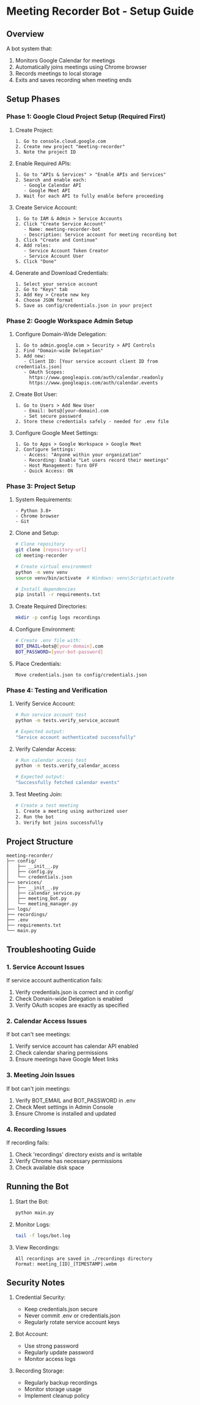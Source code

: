 # Meeting Recorder Bot - Setup Guide

## Overview
A bot system that:
1. Monitors Google Calendar for meetings
2. Automatically joins meetings using Chrome browser
3. Records meetings to local storage
4. Exits and saves recording when meeting ends

## Setup Phases

### Phase 1: Google Cloud Project Setup (Required First)
1. Create Project:
   ```
   1. Go to console.cloud.google.com
   2. Create new project "meeting-recorder"
   3. Note the project ID
   ```

2. Enable Required APIs:
   ```
   1. Go to "APIs & Services" > "Enable APIs and Services"
   2. Search and enable each:
      - Google Calendar API
      - Google Meet API
   3. Wait for each API to fully enable before proceeding
   ```

3. Create Service Account:
   ```
   1. Go to IAM & Admin > Service Accounts
   2. Click "Create Service Account"
      - Name: meeting-recorder-bot
      - Description: Service account for meeting recording bot
   3. Click "Create and Continue"
   4. Add roles:
      - Service Account Token Creator
      - Service Account User
   5. Click "Done"
   ```

4. Generate and Download Credentials:
   ```
   1. Select your service account
   2. Go to "Keys" tab
   3. Add Key > Create new key
   4. Choose JSON format
   5. Save as config/credentials.json in your project
   ```

### Phase 2: Google Workspace Admin Setup
1. Configure Domain-Wide Delegation:
   ```
   1. Go to admin.google.com > Security > API Controls
   2. Find "Domain-wide Delegation"
   3. Add new:
      - Client ID: [Your service account client ID from credentials.json]
      - OAuth Scopes:
        https://www.googleapis.com/auth/calendar.readonly
        https://www.googleapis.com/auth/calendar.events
   ```

2. Create Bot User:
   ```
   1. Go to Users > Add New User
      - Email: bots@[your-domain].com
      - Set secure password
   2. Store these credentials safely - needed for .env file
   ```

3. Configure Google Meet Settings:
   ```
   1. Go to Apps > Google Workspace > Google Meet
   2. Configure Settings:
      - Access: "Anyone within your organization"
      - Recording: Enable "Let users record their meetings"
      - Host Management: Turn OFF
      - Quick Access: ON
   ```

### Phase 3: Project Setup
1. System Requirements:
   ```
   - Python 3.8+
   - Chrome browser
   - Git
   ```

2. Clone and Setup:
   ```bash
   # Clone repository
   git clone [repository-url]
   cd meeting-recorder

   # Create virtual environment
   python -m venv venv
   source venv/bin/activate  # Windows: venv\Scripts\activate

   # Install dependencies
   pip install -r requirements.txt
   ```

3. Create Required Directories:
   ```bash
   mkdir -p config logs recordings
   ```

4. Configure Environment:
   ```bash
   # Create .env file with:
   BOT_EMAIL=bots@[your-domain].com
   BOT_PASSWORD=[your-bot-password]
   ```

5. Place Credentials:
   ```
   Move credentials.json to config/credentials.json
   ```

### Phase 4: Testing and Verification
1. Verify Service Account:
   ```bash
   # Run service account test
   python -m tests.verify_service_account
   
   # Expected output:
   "Service account authenticated successfully"
   ```

2. Verify Calendar Access:
   ```bash
   # Run calendar access test
   python -m tests.verify_calendar_access
   
   # Expected output:
   "Successfully fetched calendar events"
   ```

3. Test Meeting Join:
   ```bash
   # Create a test meeting
   1. Create a meeting using authorized user
   2. Run the bot
   3. Verify bot joins successfully
   ```

## Project Structure
```
meeting-recorder/
├── config/
│   ├── __init__.py
│   ├── config.py
│   └── credentials.json
├── services/
│   ├── __init__.py
│   ├── calendar_service.py
│   ├── meeting_bot.py
│   └── meeting_manager.py
├── logs/
├── recordings/
├── .env
├── requirements.txt
└── main.py
```

## Troubleshooting Guide

### 1. Service Account Issues
If service account authentication fails:
1. Verify credentials.json is correct and in config/
2. Check Domain-wide Delegation is enabled
3. Verify OAuth scopes are exactly as specified

### 2. Calendar Access Issues
If bot can't see meetings:
1. Verify service account has calendar API enabled
2. Check calendar sharing permissions
3. Ensure meetings have Google Meet links

### 3. Meeting Join Issues
If bot can't join meetings:
1. Verify BOT_EMAIL and BOT_PASSWORD in .env
2. Check Meet settings in Admin Console
3. Ensure Chrome is installed and updated

### 4. Recording Issues
If recording fails:
1. Check 'recordings' directory exists and is writable
2. Verify Chrome has necessary permissions
3. Check available disk space

## Running the Bot

1. Start the Bot:
   ```bash
   python main.py
   ```

2. Monitor Logs:
   ```bash
   tail -f logs/bot.log
   ```

3. View Recordings:
   ```
   All recordings are saved in ./recordings directory
   Format: meeting_[ID]_[TIMESTAMP].webm
   ```

## Security Notes

1. Credential Security:
   - Keep credentials.json secure
   - Never commit .env or credentials.json
   - Regularly rotate service account keys

2. Bot Account:
   - Use strong password
   - Regularly update password
   - Monitor access logs

3. Recording Storage:
   - Regularly backup recordings
   - Monitor storage usage
   - Implement cleanup policy